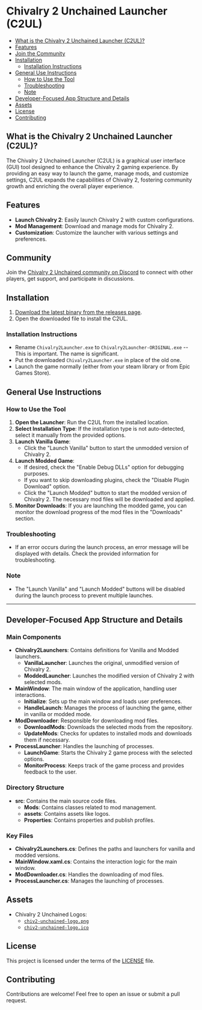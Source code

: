 # Chivalry 2 Unchained Launcher (C2UL)

- [What is the Chivalry 2 Unchained Launcher (C2UL)?](#what-is-the-chivalry-2-unchained-launcher-c2ul)
- [Features](#features)
- [Join the Community](#community)
- [Installation](#installation)
  - [Installation Instructions](#installation-instructions)
- [General Use Instructions](#general-use-instructions)
  - [How to Use the Tool](#how-to-use-the-tool)
  - [Troubleshooting](#troubleshooting)
  - [Note](#note)
- [Developer-Focused App Structure and Details](#developer-focused-app-structure-and-details)
- [Assets](#assets)
- [License](#license)
- [Contributing](#contributing)

## What is the Chivalry 2 Unchained Launcher (C2UL)?

The Chivalry 2 Unchained Launcher (C2UL) is a graphical user interface (GUI) tool designed to enhance the Chivalry 2 gaming experience. By providing an easy way to launch the game, manage mods, and customize settings, C2UL expands the capabilities of Chivalry 2, fostering community growth and enriching the overall player experience.

## Features

- **Launch Chivalry 2**: Easily launch Chivalry 2 with custom configurations.
- **Mod Management**: Download and manage mods for Chivalry 2.
- **Customization**: Customize the launcher with various settings and preferences.

## Community

Join the [Chivalry 2 Unchained community on Discord](https://discord.gg/chiv2unchained) to connect with other players, get support, and participate in discussions.

## Installation

1. [Download the latest binary from the releases page](https://github.com/Chiv2-Community/C2GUILauncher/releases).
2. Open the downloaded file to install the C2UL.

### Installation Instructions

- Rename `Chivalry2Launcher.exe` to `Chivalry2Launcher-ORIGINAL.exe` -- This is important. The name is significant.
- Put the downloaded `Chivalry2Launcher.exe` in place of the old one.
- Launch the game normally (either from your steam library or from Epic Games Store).

## General Use Instructions

### How to Use the Tool

1. **Open the Launcher**: Run the C2UL from the installed location.
2. **Select Installation Type**: If the installation type is not auto-detected, select it manually from the provided options.
3. **Launch Vanilla Game**:
   - Click the "Launch Vanilla" button to start the unmodded version of Chivalry 2.
4. **Launch Modded Game**:
   - If desired, check the "Enable Debug DLLs" option for debugging purposes.
   - If you want to skip downloading plugins, check the "Disable Plugin Download" option.
   - Click the "Launch Modded" button to start the modded version of Chivalry 2. The necessary mod files will be downloaded and applied.
5. **Monitor Downloads**: If you are launching the modded game, you can monitor the download progress of the mod files in the "Downloads" section.

### Troubleshooting

- If an error occurs during the launch process, an error message will be displayed with details. Check the provided information for troubleshooting.

### Note

- The "Launch Vanilla" and "Launch Modded" buttons will be disabled during the launch process to prevent multiple launches.

---

## Developer-Focused App Structure and Details

### Main Components

- **Chivalry2Launchers**: Contains definitions for Vanilla and Modded launchers.
  - **VanillaLauncher**: Launches the original, unmodified version of Chivalry 2.
  - **ModdedLauncher**: Launches the modified version of Chivalry 2 with selected mods.
- **MainWindow**: The main window of the application, handling user interactions.
  - **Initialize**: Sets up the main window and loads user preferences.
  - **HandleLaunch**: Manages the process of launching the game, either in vanilla or modded mode.
- **ModDownloader**: Responsible for downloading mod files.
  - **DownloadMods**: Downloads the selected mods from the repository.
  - **UpdateMods**: Checks for updates to installed mods and downloads them if necessary.
- **ProcessLauncher**: Handles the launching of processes.
  - **LaunchGame**: Starts the Chivalry 2 game process with the selected options.
  - **MonitorProcess**: Keeps track of the game process and provides feedback to the user.

### Directory Structure

- **src**: Contains the main source code files.
  - **Mods**: Contains classes related to mod management.
  - **assets**: Contains assets like logos.
  - **Properties**: Contains properties and publish profiles.

### Key Files

- **Chivalry2Launchers.cs**: Defines the paths and launchers for vanilla and modded versions.
- **MainWindow.xaml.cs**: Contains the interaction logic for the main window.
- **ModDownloader.cs**: Handles the downloading of mod files.
- **ProcessLauncher.cs**: Manages the launching of processes.

## Assets

- Chivalry 2 Unchained Logos: 
    - [`chiv2-unchained-logo.png`](https://github.com/Chiv2-Community/C2GUILauncher/blob/main/path/to/chiv2-unchained-logo.png)
    - [`chiv2-unchained-logo.ico`](https://github.com/Chiv2-Community/C2GUILauncher/blob/main/path/to/chiv2-unchained-logo.ico)


## License

This project is licensed under the terms of the [LICENSE](LICENSE) file.

## Contributing

Contributions are welcome! Feel free to open an issue or submit a pull request.
